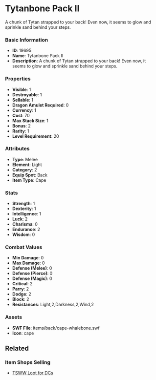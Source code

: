 # Tytanbone Pack II

A chunk of Tytan strapped to your back! Even now, it seems to glow and sprinkle sand behind your steps.

### Basic Information

- **ID**: 19695
- **Name**: Tytanbone Pack II
- **Description**: A chunk of Tytan strapped to your back! Even now, it seems to glow and sprinkle sand behind your steps.

### Properties

- **Visible**: 1
- **Destroyable**: 1
- **Sellable**: 1
- **Dragon Amulet Required**: 0
- **Currency**: 1
- **Cost**: 70
- **Max Stack Size**: 1
- **Bonus**: 2
- **Rarity**: 1
- **Level Requirement**: 20

### Attributes

- **Type**: Melee
- **Element**: Light
- **Category**: 2
- **Equip Spot**: Back
- **Item Type**: Cape

### Stats

- **Strength**: 1
- **Dexterity**: 1
- **Intelligence**: 1
- **Luck**: 2
- **Charisma**: 0
- **Endurance**: 2
- **Wisdom**: 0

### Combat Values

- **Min Damage**: 0
- **Max Damage**: 0
- **Defense (Melee)**: 0
- **Defense (Pierce)**: 0
- **Defense (Magic)**: 0
- **Critical**: 2
- **Parry**: 2
- **Dodge**: 2
- **Block**: 2
- **Resistances**: Light,2,Darkness,2,Wind,2

### Assets

- **SWF File**: items/back/cape-whalebone.swf
- **Icon**: cape

## Related

### Item Shops Selling

- [TSWW Loot for DCs](../item-shops/670-tsww-loot-for-dcs.md)

